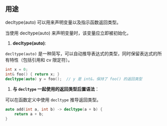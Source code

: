 

## **用途**

decltype(auto) 可以用来声明变量以及指示函数返回类型。

当使用 decltype(auto) 来声明变量时，该变量应立即被初始化，


1. **decltype(auto)**:


`decltype(auto)` 是一种简写，可以自动推导表达式的类型，同时保留表达式的所有特性（包括引用和 cv 限定符）。

```cpp
int x = 0;
int& foo() { return x; }
decltype(auto) y = foo();  // y 是 int&，保持了 foo() 的返回类型
```

1. **与 `decltype` 一起使用的返回类型后置语法**：


可以在函数定义中使用 `decltype` 推导返回类型。

```cpp
auto add(int a, int b) -> decltype(a + b) {
    return a + b;
}
```


